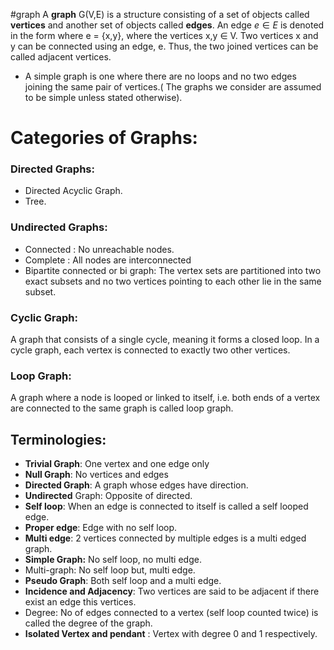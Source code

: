 #graph
A **graph** G(V,E) is a structure consisting of a set of objects called **vertices** and another set of objects called **edges**.  An edge $e \in E$ is denoted in the form where e = {x,y}, where the vertices x,y $\in$ V. Two vertices x and y can be connected using an edge, e. Thus, the two joined vertices can be called adjacent vertices.

- A simple graph is one where there are no loops  and no two edges joining the same pair of vertices.( The graphs we consider are assumed to be simple unless stated otherwise).

# Categories of Graphs:

### Directed Graphs:
- Directed Acyclic Graph.
- Tree.
### Undirected Graphs:
- Connected : No unreachable nodes.
- Complete : All nodes are interconnected
- Bipartite connected or bi graph: The vertex sets are partitioned into two exact subsets and no two vertices pointing to each other lie in the same subset.
### Cyclic Graph:
A graph that consists of a single cycle, meaning it forms a closed loop. In a cycle graph, each vertex is connected to exactly two other vertices.
### Loop Graph:
A graph where a node is looped or linked to itself, i.e. both ends of a vertex are connected to the same graph is called loop graph.

## Terminologies:
- **Trivial Graph**: One vertex and one edge only
- **Null Graph**: No vertices and edges
- **Directed Graph**: A graph whose edges have direction.
- **Undirected** Graph: Opposite of directed.
- **Self loop**: When an edge is connected to itself is called a self looped edge.
- **Proper edge**: Edge with no self loop.
- **Multi edge**: 2 vertices connected by multiple edges is a multi edged graph.
- **Simple Graph:** No self loop, no multi edge.
- Multi-graph: No self loop but, multi edge.
- **Pseudo Graph**: Both self loop and a multi edge.
- **Incidence and Adjacency**: Two vertices are said to be adjacent if there exist an edge this vertices.
- Degree: No of edges connected to a vertex (self loop counted twice) is called the degree of the graph.
- **Isolated Vertex and pendant** : Vertex with degree 0 and 1 respectively.
